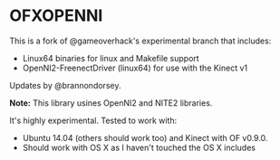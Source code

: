 # OFXOPENNI

This is a fork of @gameoverhack's experimental branch that includes:
- Linux64 binaries for linux and Makefile support
- OpenNI2-FreenectDriver (linux64) for use with the Kinect v1

Updates by @brannondorsey.

__Note:__ This library usines OpenNI2 and NITE2 libraries.

It's highly experimental. Tested to work with:

- Ubuntu 14.04 (others should work too) and Kinect with OF v0.9.0.
- Should work with OS X as I haven't touched the OS X includes